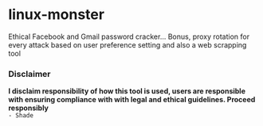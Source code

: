# linux-monster
Ethical Facebook and Gmail password cracker... Bonus, proxy rotation for every attack based on user preference setting and also a web scrapping tool

### Disclaimer 
<b>I disclaim responsibility of how this tool is used, users are responsible with ensuring compliance with with legal and ethical guidelines. Proceed responsibly</b> </br>
```- Shade```
